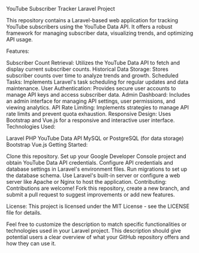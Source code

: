 YouTube Subscriber Tracker Laravel Project

This repository contains a Laravel-based web application for tracking YouTube subscribers using the YouTube Data API. It offers a robust framework for managing subscriber data, visualizing trends, and optimizing API usage.

Features:

Subscriber Count Retrieval: Utilizes the YouTube Data API to fetch and display current subscriber counts.
Historical Data Storage: Stores subscriber counts over time to analyze trends and growth.
Scheduled Tasks: Implements Laravel's task scheduling for regular updates and data maintenance.
User Authentication: Provides secure user accounts to manage API keys and access subscriber data.
Admin Dashboard: Includes an admin interface for managing API settings, user permissions, and viewing analytics.
API Rate Limiting: Implements strategies to manage API rate limits and prevent quota exhaustion.
Responsive Design: Uses Bootstrap and Vue.js for a responsive and interactive user interface.
Technologies Used:

Laravel
PHP
YouTube Data API
MySQL or PostgreSQL (for data storage)
Bootstrap
Vue.js
Getting Started:

Clone this repository.
Set up your Google Developer Console project and obtain YouTube Data API credentials.
Configure API credentials and database settings in Laravel's environment files.
Run migrations to set up the database schema.
Use Laravel's built-in server or configure a web server like Apache or Nginx to host the application.
Contributing:
Contributions are welcome! Fork this repository, create a new branch, and submit a pull request to suggest improvements or add new features.

License:
This project is licensed under the MIT License - see the LICENSE file for details.

Feel free to customize the description to match specific functionalities or technologies used in your Laravel project. This description should give potential users a clear overview of what your GitHub repository offers and how they can use it.



